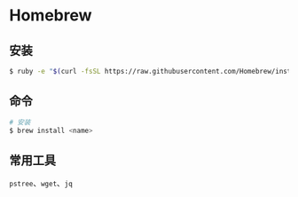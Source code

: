 # Homebrew

## 安装

```sh
$ ruby -e "$(curl -fsSL https://raw.githubusercontent.com/Homebrew/install/master/install)"
```

## 命令

```sh
# 安装
$ brew install <name>
```

## 常用工具

`pstree`、`wget`、`jq`
